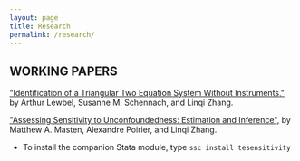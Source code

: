 ```yaml
---
layout: page
title: Research
permalink: /research/
---
```


## WORKING PAPERS

["Identification of a Triangular Two Equation System Without Instruments,"](https://drive.google.com/file/d/1F8feYsRJgt7MrsHeDJ2TuN_ErNDxcTBV/view?usp=sharing) by Arthur Lewbel, Susanne M. Schennach, and Linqi Zhang.

["Assessing Sensitivity to Unconfoundedness: Estimation and Inference",](https://arxiv.org/abs/2012.15716) by Matthew A. Masten, Alexandre Poirier, and Linqi Zhang.

*   To install the companion Stata module, type `ssc install tesensitivity`

